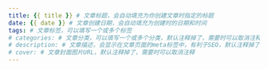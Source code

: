 ```yaml
---
title: {{ title }} # 文章标题，会自动填充为你创建文章时指定的标题
date: {{ date }} # 文章创建日期，会自动填充为创建时的日期和时间
tags: # 文章标签，可以填写一个或多个标签
# categories: # 文章分类，可以填写一个或多个分类，默认注释掉了，需要时可以取消注释
# description: # 文章描述，会显示在文章页面的meta标签中，有利于SEO，默认注释掉了
# cover: # 文章封面图片URL，默认注释掉了，需要时可以取消注释
---
```

<!-- 这里开始编写你的文章正文，使用Markdown格式 -->
